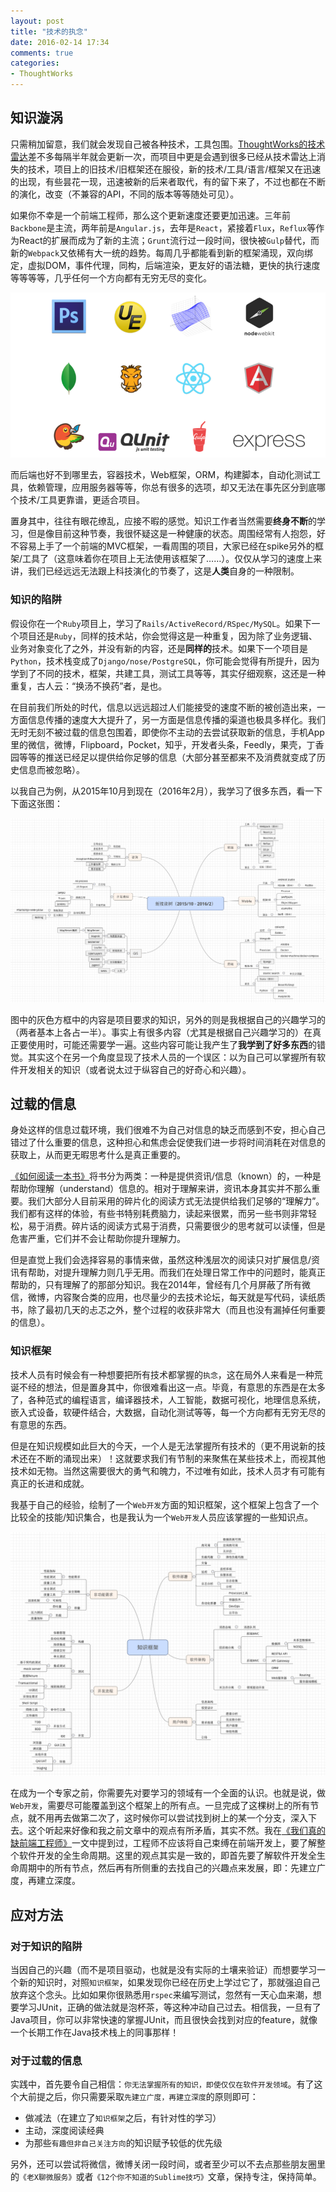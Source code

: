 ```yaml
---
layout: post
title: "技术的执念"
date: 2016-02-14 17:34
comments: true
categories: 
- ThoughtWorks
---
```


## 知识漩涡

只需稍加留意，我们就会发现自己被各种技术，工具包围。[ThoughtWorks的技术雷达](https://www.thoughtworks.com/radar)差不多每隔半年就会更新一次，而项目中更是会遇到很多已经从技术雷达上消失的技术，项目上的旧技术/旧框架还在服役，新的技术/工具/语言/框架又在迅速的出现，有些昙花一现，迅速被新的后来者取代，有的留下来了，不过也都在不断的演化，改变（不兼容的API，不同的版本等等随处可见）。

如果你不幸是一个前端工程师，那么这个更新速度还要更加迅速。三年前`Backbone`是主流，两年前是`Angular.js`，去年是`React`，紧接着`Flux`，`Reflux`等作为React的扩展而成为了新的主流；`Grunt`流行过一段时间，很快被`Gulp`替代，而新的`Webpack`又依稀有大一统的趋势。每周几乎都能看到新的框架涌现，双向绑定，虚拟DOM，事件代理，同构，后端渲染，更友好的语法糖，更快的执行速度等等等等，几乎任何一个方向都有无穷无尽的变化。

![full stack js](/images/2016/02/full-stack-js-resized.png)

而后端也好不到哪里去，容器技术，Web框架，ORM，构建脚本，自动化测试工具，依赖管理，应用服务器等等，你总有很多的选项，却又无法在事先区分到底哪个技术/工具更靠谱，更适合项目。

置身其中，往往有眼花缭乱，应接不暇的感觉。知识工作者当然需要**终身不断**的学习，但是像目前这种节奏，我很怀疑这是一种健康的状态。周围经常有人抱怨，好不容易上手了一个前端的MVC框架，一看周围的项目，大家已经在spike另外的框架/工具了（这意味着你在项目上无法使用该框架了……）。仅仅从学习的速度上来讲，我们已经远远无法跟上科技演化的节奏了，这是**人类**自身的一种限制。

### 知识的陷阱

假设你在一个`Ruby`项目上，学习了`Rails/ActiveRecord/RSpec/MySQL`。如果下一个项目还是`Ruby`，同样的技术站，你会觉得这是一种重复，因为除了业务逻辑、业务对象变化了之外，并没有新的内容，还是**同样的**技术。如果下一个项目是`Python`，技术栈变成了`Django/nose/PostgreSQL`，你可能会觉得有所提升，因为学到了不同的技术，框架，共建工具，测试工具等等，其实仔细观察，这还是一种重复，古人云：“换汤不换药”者，是也。

在目前我们所处的时代，信息以远远超过人们能接受的速度不断的被创造出来，一方面信息传播的速度大大提升了，另一方面是信息传播的渠道也极具多样化。我们无时无刻不被过载的信息包围着，即使你不主动的去尝试获取新的信息，手机App里的微信，微博，Flipboard，Pocket，知乎，开发者头条，Feedly，果壳，丁香园等等的推送已经足以提供给你足够的信息（大部分甚至都来不及消费就变成了历史信息而被忽略）。

以我自己为例，从2015年10月到现在（2016年2月），我学习了很多东西，看一下下面这张图：

![tech tree](/images/2016/02/tech-tree.png)

图中的灰色方框中的内容是项目要求的知识，另外的则是我根据自己的兴趣学习的（两者基本上各占一半）。事实上有很多内容（尤其是根据自己兴趣学习的）在真正要使用时，可能还需要学一遍。这些内容可能让我产生了**我学到了好多东西**的错觉。其实这个在另一个角度显现了技术人员的一个误区：以为自己可以掌握所有软件开发相关的知识（或者说太过于纵容自己的好奇心和兴趣）。

## 过载的信息

身处这样的信息过载环境，我们很难不为自己对信息的缺乏而感到不安，担心自己错过了什么重要的信息，这种担心和焦虑会促使我们进一步将时间消耗在对信息的获取上，从而更无暇思考什么是真正重要的。

[《如何阅读一本书》](http://book.douban.com/subject/1013208/)将书分为两类：一种是提供资讯/信息（known）的，一种是帮助你理解（understand）信息的。相对于理解来讲，资讯本身其实并不那么重要。我们大部分人目前采用的碎片化的阅读方式无法提供给我们足够的“理解力”。我们都有这样的体验，有些书特别耗费脑力，读起来很累，而另一些书则非常轻松，易于消费。碎片话的阅读方式易于消费，只需要很少的思考就可以读懂，但是危害严重，它们并不会让帮助你提升理解力。

但是直觉上我们会选择容易的事情来做，虽然这种浅层次的阅读只对扩展信息/资讯有帮助，对提升理解力则几乎无用。而我们在处理日常工作中的问题时，能真正帮助的，只有理解了的那部分知识。我在2014年，曾经有几个月屏蔽了所有微信，微博，内容聚合类的应用，也尽量少的去技术论坛，每天就是写代码，读纸质书，除了最初几天的忐忑之外，整个过程的收获非常大（而且也没有漏掉任何重要的信息）。

### 知识框架

技术人员有时候会有一种想要把所有技术都掌握的`执念`，这在局外人来看是一种荒诞不经的想法，但是置身其中，你很难看出这一点。毕竟，有意思的东西是在太多了，各种范式的编程语言，编译器技术，人工智能，数据可视化，地理信息系统，嵌入式设备，软硬件结合，大数据，自动化测试等等，每一个方向都有无穷无尽的有意思的东西。

但是在知识规模如此巨大的今天，一个人是无法掌握所有技术的（更不用说新的技术还在不断的涌现出来）！这就要求我们有节制的来聚焦在某些技术上，而视其他技术如无物。当然这需要很大的勇气和魄力，不过唯有如此，技术人员才有可能有真正的长进和成就。

我基于自己的经验，绘制了一个`Web开发`方面的知识框架，这个框架上包含了一个比较全的技能/知识集合，也是我认为一个`Web开发`人员应该掌握的一些知识点。

![knowledge framework](/images/2016/02/knowledge-framework.png)

在成为一个专家之前，你需要先对要学习的领域有一个全面的认识。也就是说，做`Web开发`，需要尽可能覆盖到这个框架上的所有点。一旦完成了这棵树上的所有节点，就不用再去做第二次了，这时候你可以尝试找到树上的某一个分支，深入下去。这个听起来好像和我之前文章中的观点有所矛盾，其实不然。我在[《我们真的缺前端工程师》](http://icodeit.org/2015/06/do-we-really-short-for-front-end-developer/)一文中提到过，工程师不应该将自己束缚在前端开发上，要了解整个软件开发的全生命周期。这里的观点其实是一致的，即首先要了解软件开发全生命周期中的所有节点，然后再有所侧重的去找自己的兴趣点来发展，即：先建立广度，再建立深度。

## 应对方法

### 对于知识的陷阱

当因自己的兴趣（而不是项目驱动，也就是没有实际的土壤来验证）而想要学习一个新的知识时，对照`知识框架`，如果发现你已经在历史上学过它了，那就强迫自己放弃这个念头。比如如果你很熟悉用`rspec`来编写测试，忽然有一天心血来潮，想要学习JUnit，正确的做法就是泡杯茶，等这种冲动自己过去。相信我，一旦有了Java项目，你可以非常快速的掌握JUnit，而且很快会找到对应的feature，就像一个长期工作在Java技术栈上的同事那样！

### 对于过载的信息

实践中，首先要令自己相信：`你无法掌握所有的知识，即使仅仅在软件开发领域`。有了这个大前提之后，你只需要采取`先建立广度，再建立深度`的原则即可：

-  做减法（在建立了`知识框架`之后，有针对性的学习）
-  主动，深度阅读经典
-  为那些`有趣但非自己关注方向`的知识赋予较低的优先级

另外，还可以尝试将微信，微博关闭一段时间，或者至少可以不去点那些朋友圈里的`《老X聊微服务》`或者`《12个你不知道的Sublime技巧》`文章，保持专注，保持简单。